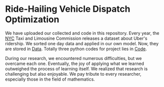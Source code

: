 # Ride-Hailing Vehicle Dispatch Optimization
We have uploaded our collected and code in this repository.
Every year, the [NYC](https://www.nyc.gov/site/tlc/about/tlc-trip-record-data.page) Taxi and Limousine Commission releases a dataset about Uber's ridership. We sorted one day data and applied in our own model. Now, they are stored in [Data](https://github.com/Yjayshy/AY25_OR4023_Ride-Hailing-Vehicle-Dispatch-Optimization/tree/main/Data).
Totally three python codes for project lies in [Code](https://github.com/Yjayshy/AY25_OR4023_Ride-Hailing-Vehicle-Dispatch-Optimization/tree/main/Code).

During our research, we encountered numerous difficulties, but we overcame each one. Eventually, the joy of applying what we learned outweighed the process of learning itself. We realized that research is challenging but also enjoyable. We pay tribute to every researcher, especially those in the field of mathematics.
